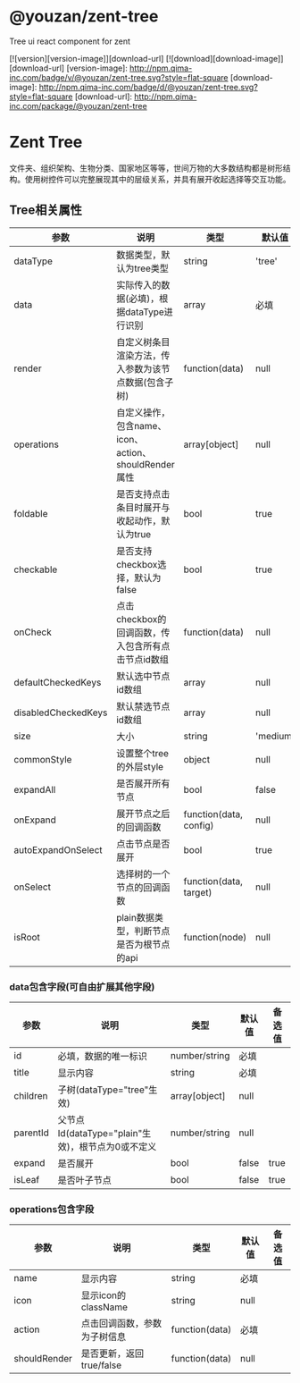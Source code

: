 # @youzan/zent-tree

Tree ui react component for zent

[![version][version-image]][download-url]
[![download][download-image]][download-url]
[version-image]: http://npm.qima-inc.com/badge/v/@youzan/zent-tree.svg?style=flat-square
[download-image]: http://npm.qima-inc.com/badge/d/@youzan/zent-tree.svg?style=flat-square
[download-url]: http://npm.qima-inc.com/package/@youzan/zent-tree

# Zent Tree

文件夹、组织架构、生物分类、国家地区等等，世间万物的大多数结构都是树形结构。使用树控件可以完整展现其中的层级关系，并具有展开收起选择等交互功能。

## Tree相关属性

| 参数       |  说明                                         |  类型             | 默认值            | 备选值   |
|-----------|-----------------------------------------------|------------------|-------------------|--------|
|dataType   |  数据类型，默认为tree类型                        | string            | 'tree'           | 'plain'|
|data       |  实际传入的数据(必填)，根据dataType进行识别        | array             | 必填              |        |
|render     |  自定义树条目渲染方法，传入参数为该节点数据(包含子树) | function(data)    | null             |         |
|operations |  自定义操作，包含name、icon、action、shouldRender属性 | array[object] | null             |         |
|foldable   |  是否支持点击条目时展开与收起动作，默认为true       | bool               | true            |         |
|checkable  |  是否支持checkbox选择，默认为false               | bool               | true            |         |
|onCheck    |  点击checkbox的回调函数，传入包含所有点击节点id数组 | function(data)     | null            |         |
|defaultCheckedKeys  | 默认选中节点id数组                     | array              | null            |         |
|disabledCheckedKeys | 默认禁选节点id数组                     | array              | null            |         |
|size       |  大小                                         | string             | 'medium'        |         |
|commonStyle|  设置整个tree的外层style                        | object             | null            |'small'、'large' |
|expandAll  |  是否展开所有节点                               | bool               | false           |true     |
|onExpand   |  展开节点之后的回调函数                          | function(data, config)    | null     |         |
|autoExpandOnSelect   |  点击节点是否展开                     | bool               | true            |         |
|onSelect   |  选择树的一个节点的回调函数                       | function(data, target)   | null      |         |
|isRoot     |  plain数据类型，判断节点是否为根节点的api          | function(node)     | null            |         |

### data包含字段(可自由扩展其他字段)
| 参数       |  说明                                         |  类型             | 默认值            | 备选值   |
|-----------|-----------------------------------------------|-------------------|-----------------|---------|
|id         |  必填，数据的唯一标识                            | number/string     | 必填             |         |
|title      |  显示内容                                      | string            | 必填             |         |
|children   |  子树(dataType="tree"生效)                     | array[object]     | null            |         |
|parentId   |  父节点Id(dataType="plain"生效)，根节点为0或不定义 | number/string     | null            |         |
|expand     |  是否展开                                      | bool              | false           | true    |
|isLeaf     |  是否叶子节点                                   | bool              | false           | true    |

### operations包含字段
| 参数       |  说明                                         |  类型             | 默认值            | 备选值   |
|-----------|-----------------------------------------------|------------------|------------------|---------|
|name        |  显示内容                                     | string            | 必填             |        |
|icon        |  显示icon的className                          | string            | null            |        |
|action      |  点击回调函数，参数为子树信息                     | function(data)    | 必填             |        |
|shouldRender|  是否更新，返回true/false                      | function(data)    | null             |        |
